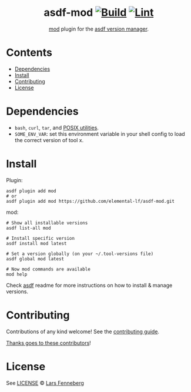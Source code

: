 <div align="center">

# asdf-mod [![Build](https://github.com/elemental-lf/asdf-mod/actions/workflows/build.yml/badge.svg)](https://github.com/elemental-lf/asdf-mod/actions/workflows/build.yml) [![Lint](https://github.com/elemental-lf/asdf-mod/actions/workflows/lint.yml/badge.svg)](https://github.com/elemental-lf/asdf-mod/actions/workflows/lint.yml)

[mod](https://github.com/variantdev/mod/blob/master/README.md) plugin for the [asdf version manager](https://asdf-vm.com).

</div>

# Contents

- [Dependencies](#dependencies)
- [Install](#install)
- [Contributing](#contributing)
- [License](#license)

# Dependencies

- `bash`, `curl`, `tar`, and [POSIX utilities](https://pubs.opengroup.org/onlinepubs/9699919799/idx/utilities.html).
- `SOME_ENV_VAR`: set this environment variable in your shell config to load the correct version of tool x.

# Install

Plugin:

```shell
asdf plugin add mod
# or
asdf plugin add mod https://github.com/elemental-lf/asdf-mod.git
```

mod:

```shell
# Show all installable versions
asdf list-all mod

# Install specific version
asdf install mod latest

# Set a version globally (on your ~/.tool-versions file)
asdf global mod latest

# Now mod commands are available
mod help
```

Check [asdf](https://github.com/asdf-vm/asdf) readme for more instructions on how to
install & manage versions.

# Contributing

Contributions of any kind welcome! See the [contributing guide](contributing.md).

[Thanks goes to these contributors](https://github.com/elemental-lf/asdf-mod/graphs/contributors)!

# License

See [LICENSE](LICENSE) © [Lars Fenneberg](https://github.com/elemental-lf/)
